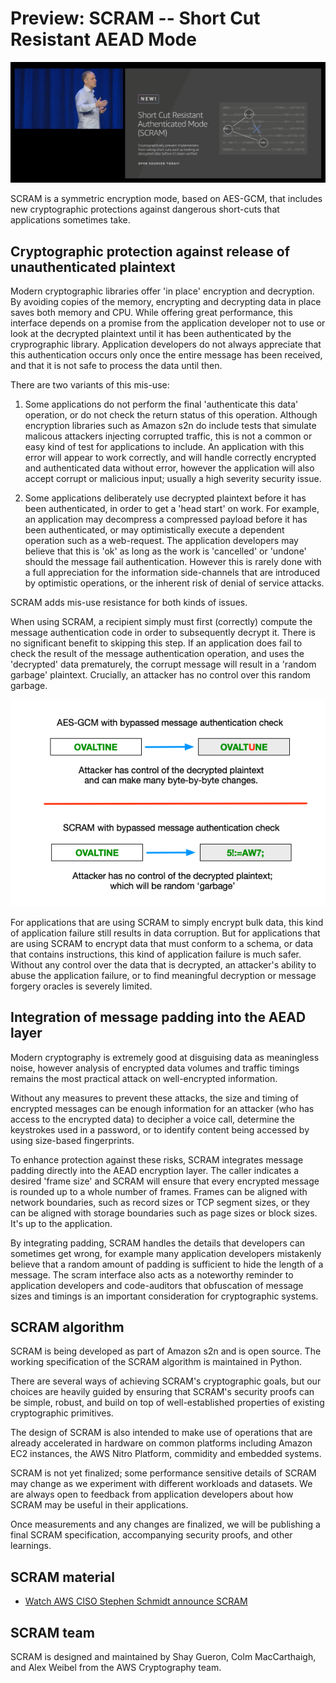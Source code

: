 # Preview: SCRAM -- Short Cut Resistant AEAD Mode

<img src="../docs/images/scram_intro.png" alt="scram">

SCRAM is a symmetric encryption mode, based on AES-GCM, that includes new
cryptographic protections against dangerous short-cuts that applications
sometimes take.

## Cryptographic protection against release of unauthenticated plaintext

Modern cryptographic libraries offer 'in place' encryption and decryption. By
avoiding copies of the memory, encrypting and decrypting data in place saves
both memory and CPU. While offering great performance, this interface depends
on a promise from the application developer not to use or look at the decrypted
plaintext until it has been authenticated by the cryprographic library.
Application developers do not always appreciate that this authentication occurs
only once the entire message has been received, and that it is not safe to
process the data until then. 

There are two variants of this mis-use:

1. Some applications do not perform the final 'authenticate this data'
operation, or do not check the return status of this operation. Although
encryption libraries such as Amazon s2n do include tests that simulate malicous
attackers injecting corrupted traffic, this is not a common or easy kind of
test for applications to include. An application with this error will appear to
work correctly, and will handle correctly encrypted and authenticated data
without error, however the application will also accept corrupt or malicious
input; usually a high severity security issue.  

2. Some applications deliberately use decrypted plaintext before it has been
authenticated, in order to get a 'head start' on work. For example, an
application may decompress a compressed payload before it has been
authenticated, or may optimistically execute a dependent operation such as a
web-request. The application developers may believe that this is 'ok' as long
as the work is 'cancelled' or 'undone' should the message fail authentication.
However this is rarely done with a full appreciation for the information
side-channels that are introduced by optimistic operations, or the inherent
risk of denial of service attacks. 

SCRAM adds mis-use resistance for both kinds of issues. 

When using SCRAM, a recipient simply must first (correctly) compute the message
authentication code in order to subsequently decrypt it.  There is no
significant benefit to skipping this step. If an application does fail to check
the result of the message authentication operation, and uses the 'decrypted'
data prematurely, the corrupt message will result in a 'random garbage'
plaintext. Crucially, an attacker has no control over this random garbage.

<img src="../docs/images/scram_example.png" alt="">

For applications that are using SCRAM to simply encrypt bulk data, this kind of
application failure still results in data corruption. But for applications that
are using SCRAM to encrypt data that must conform to a schema, or data that
contains instructions, this kind of application failure is much safer. Without
any control over the data that is decrypted, an attacker's ability to abuse the
application failure, or to find meaningful decryption or message forgery oracles
is severely limited.

## Integration of message padding into the AEAD layer

Modern cryptography is extremely good at disguising data as meaningless noise,
however analysis of encrypted data volumes and traffic timings remains the most
practical attack on well-encrypted information.

Without any measures to prevent these attacks, the size and timing of encrypted
messages can be enough information for an attacker (who has access to the
encrypted data) to decipher a voice call, determine the keystrokes used in a
password, or to identify content being accessed by using size-based
fingerprints.

To enhance protection against these risks, SCRAM integrates message padding
directly into the AEAD encryption layer. The caller indicates a desired 'frame
size' and SCRAM will ensure that every encrypted message is rounded up to a
whole number of frames. Frames can be aligned with network boundaries, such as
record sizes or TCP segment sizes, or they can be aligned with storage
boundaries such as page sizes or block sizes. It's up to the application.

By integrating padding, SCRAM handles the details that developers can sometimes
get wrong, for example many application developers mistakenly believe that a
random amount of padding is sufficient to hide the length of a message. The
scram interface also acts as a noteworthy reminder to application developers
and code-auditors that obfuscation of message sizes and timings is an important
consideration for cryptographic systems.

## SCRAM algorithm

SCRAM is being developed as part of Amazon s2n and is open source. The working
specification of the SCRAM algorithm is maintained in Python. 

There are several ways of achieving SCRAM's cryptographic goals, but our
choices are heavily guided by ensuring that SCRAM's security proofs can be
simple, robust, and build on top of well-established properties of existing
cryptographic primitives.

The design of SCRAM is also intended to make use of operations that are already
accelerated in hardware on common platforms including Amazon EC2 instances, the
AWS Nitro Platform, commidity and embedded systems.

SCRAM is not yet finalized; some performance sensitive details of SCRAM may
change as we experiment with different workloads and datasets. We are always
open to feedback from application developers about how SCRAM may be useful in
their applications.

Once measurements and any changes are finalized, we will be publishing a final
SCRAM specification, accompanying security proofs, and other learnings.

## SCRAM material

* [Watch AWS CISO Stephen Schmidt announce SCRAM](https://www.youtube.com/watch?time_continue=2489&v=oam8FDNJhbE)

## SCRAM team

SCRAM is designed and maintained by Shay Gueron, Colm MacCarthaigh, and Alex
Weibel from the AWS Cryptography team.

